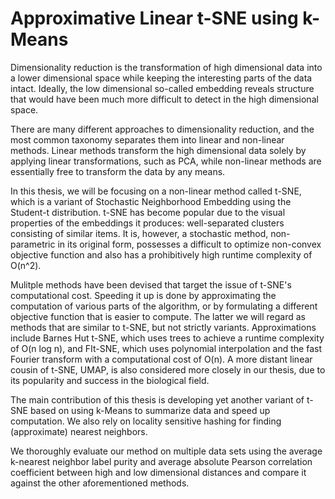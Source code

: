 # Approximative Linear t-SNE using k-Means

Dimensionality reduction is the transformation of high dimensional
data into a lower dimensional space while keeping the interesting parts
of the data intact. Ideally, the low dimensional so-called embedding
reveals structure that would have been much more difficult to detect
in the high dimensional space.

There are many different approaches to dimensionality reduction, and the most
common taxonomy separates them into linear and non-linear methods. Linear
methods transform the high dimensional data solely by applying linear
transformations, such as PCA, while non-linear methods are essentially
free to transform the data by any means.

In this thesis, we will be focusing on a non-linear method called t-SNE,
which is a variant of Stochastic Neighborhood Embedding using the Student-t
distribution. t-SNE has become popular due to the visual properties of the
embeddings it produces: well-separated clusters consisting of similar items.
It is, however, a stochastic method, non-parametric in its original form, possesses
a difficult to optimize non-convex objective function and also has a prohibitively
high runtime complexity of O(n^2).

Mulitple methods have been devised that target the issue of t-SNE's
computational cost. Speeding it up is done by approximating the computation of
various parts of the algorithm, or by formulating a different objective
function that is easier to compute. The latter we will regard as methods that
are similar to t-SNE, but not strictly variants. Approximations include
Barnes Hut t-SNE, which uses trees to achieve a runtime complexity of
O(n log n), and FIt-SNE, which uses polynomial interpolation and
the fast Fourier transform with a computational cost of O(n). A
more distant linear cousin of t-SNE, UMAP, is also considered more closely in our
thesis, due to its popularity and success in the biological field.

The main contribution of this thesis is developing yet another variant of t-SNE
based on using k-Means to summarize data and speed up computation. We also rely
on locality sensitive hashing for finding (approximate) nearest neighbors.

We thoroughly evaluate our method on multiple data sets using the average
k-nearest neighbor label purity and average absolute Pearson correlation
coefficient between high and low dimensional distances and compare it against
the other aforementioned methods.

